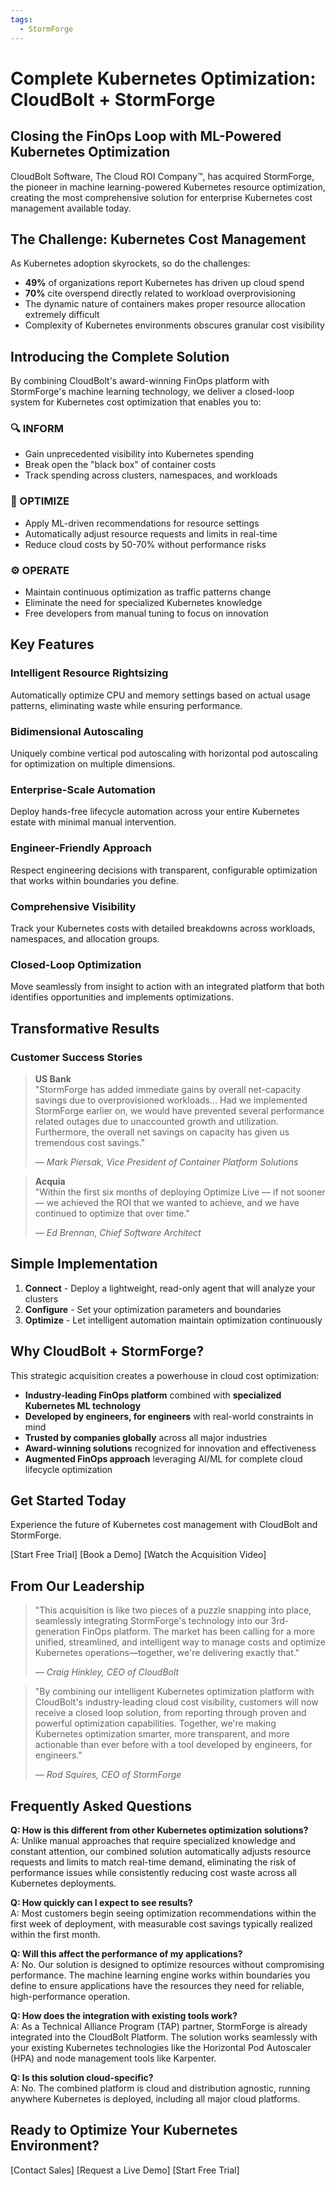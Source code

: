 ```yaml
---
tags:
  - StormForge
---
```

# Complete Kubernetes Optimization: CloudBolt + StormForge

## Closing the FinOps Loop with ML-Powered Kubernetes Optimization

CloudBolt Software, The Cloud ROI Company™, has acquired StormForge, the pioneer in machine learning-powered Kubernetes resource optimization, creating the most comprehensive solution for enterprise Kubernetes cost management available today.

## The Challenge: Kubernetes Cost Management

As Kubernetes adoption skyrockets, so do the challenges:

- **49%** of organizations report Kubernetes has driven up cloud spend
- **70%** cite overspend directly related to workload overprovisioning
- The dynamic nature of containers makes proper resource allocation extremely difficult
- Complexity of Kubernetes environments obscures granular cost visibility

## Introducing the Complete Solution

By combining CloudBolt's award-winning FinOps platform with StormForge's machine learning technology, we deliver a closed-loop system for Kubernetes cost optimization that enables you to:

### 🔍 INFORM

- Gain unprecedented visibility into Kubernetes spending
- Break open the "black box" of container costs
- Track spending across clusters, namespaces, and workloads

### 🔄 OPTIMIZE

- Apply ML-driven recommendations for resource settings
- Automatically adjust resource requests and limits in real-time
- Reduce cloud costs by 50-70% without performance risks

### ⚙️ OPERATE

- Maintain continuous optimization as traffic patterns change
- Eliminate the need for specialized Kubernetes knowledge
- Free developers from manual tuning to focus on innovation

## Key Features

### Intelligent Resource Rightsizing
Automatically optimize CPU and memory settings based on actual usage patterns, eliminating waste while ensuring performance.

### Bidimensional Autoscaling
Uniquely combine vertical pod autoscaling with horizontal pod autoscaling for optimization on multiple dimensions.

### Enterprise-Scale Automation
Deploy hands-free lifecycle automation across your entire Kubernetes estate with minimal manual intervention.

### Engineer-Friendly Approach
Respect engineering decisions with transparent, configurable optimization that works within boundaries you define.

### Comprehensive Visibility
Track your Kubernetes costs with detailed breakdowns across workloads, namespaces, and allocation groups.

### Closed-Loop Optimization
Move seamlessly from insight to action with an integrated platform that both identifies opportunities and implements optimizations.

## Transformative Results
### Customer Success Stories

> **US Bank**  
> "StormForge has added immediate gains by overall net-capacity savings due to overprovisioned workloads... Had we implemented StormForge earlier on, we would have prevented several performance related outages due to unaccounted growth and utilization. Furthermore, the overall net savings on capacity has given us tremendous cost savings."
> 
> _— Mark Piersak, Vice President of Container Platform Solutions_

> **Acquia**  
> "Within the first six months of deploying Optimize Live — if not sooner — we achieved the ROI that we wanted to achieve, and we have continued to optimize that over time."
> 
> _— Ed Brennan, Chief Software Architect_

## Simple Implementation

1. **Connect** - Deploy a lightweight, read-only agent that will analyze your clusters
2. **Configure** - Set your optimization parameters and boundaries
3. **Optimize** - Let intelligent automation maintain optimization continuously

## Why CloudBolt + StormForge?

This strategic acquisition creates a powerhouse in cloud cost optimization:
- **Industry-leading FinOps platform** combined with **specialized Kubernetes ML technology**
- **Developed by engineers, for engineers** with real-world constraints in mind
- **Trusted by companies globally** across all major industries
- **Award-winning solutions** recognized for innovation and effectiveness
- **Augmented FinOps approach** leveraging AI/ML for complete cloud lifecycle optimization

## Get Started Today

Experience the future of Kubernetes cost management with CloudBolt and StormForge.

[Start Free Trial] [Book a Demo] [Watch the Acquisition Video]

## From Our Leadership

> "This acquisition is like two pieces of a puzzle snapping into place, seamlessly integrating StormForge's technology into our 3rd-generation FinOps platform. The market has been calling for a more unified, streamlined, and intelligent way to manage costs and optimize Kubernetes operations—together, we're delivering exactly that."
> 
> _— Craig Hinkley, CEO of CloudBolt_

> "By combining our intelligent Kubernetes optimization platform with CloudBolt's industry-leading cloud cost visibility, customers will now receive a closed loop solution, from reporting through proven and powerful optimization capabilities. Together, we're making Kubernetes optimization smarter, more transparent, and more actionable than ever before with a tool developed by engineers, for engineers."
> 
> _— Rod Squires, CEO of StormForge_

## Frequently Asked Questions

**Q: How is this different from other Kubernetes optimization solutions?**  
A: Unlike manual approaches that require specialized knowledge and constant attention, our combined solution automatically adjusts resource requests and limits to match real-time demand, eliminating the risk of performance issues while consistently reducing cost waste across all Kubernetes deployments.

**Q: How quickly can I expect to see results?**  
A: Most customers begin seeing optimization recommendations within the first week of deployment, with measurable cost savings typically realized within the first month.

**Q: Will this affect the performance of my applications?**  
A: No. Our solution is designed to optimize resources without compromising performance. The machine learning engine works within boundaries you define to ensure applications have the resources they need for reliable, high-performance operation.

**Q: How does the integration with existing tools work?**  
A: As a Technical Alliance Program (TAP) partner, StormForge is already integrated into the CloudBolt Platform. The solution works seamlessly with your existing Kubernetes technologies like the Horizontal Pod Autoscaler (HPA) and node management tools like Karpenter.

**Q: Is this solution cloud-specific?**  
A: No. The combined platform is cloud and distribution agnostic, running anywhere Kubernetes is deployed, including all major cloud platforms.

## Ready to Optimize Your Kubernetes Environment?

[Contact Sales] [Request a Live Demo] [Start Free Trial]